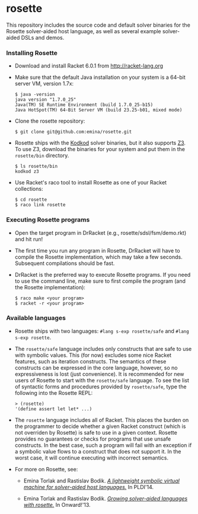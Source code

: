 rosette
=======

This repository includes the source code and default solver binaries
for the Rosette solver-aided host language, as well as several example
solver-aided DSLs and demos.

### Installing Rosette

* Download and install Racket 6.0.1 from http://racket-lang.org

* Make sure that the default Java installation on your system is a
  64-bit server VM, version 1.7x:

  `$ java -version`  
  `java version "1.7.0_25"`  
  `Java(TM) SE Runtime Environment (build 1.7.0_25-b15)`  
  `Java HotSpot(TM) 64-Bit Server VM (build 23.25-b01, mixed mode)`

* Clone the rosette repository:

  `$ git clone git@github.com:emina/rosette.git`

* Rosette ships with the [Kodkod](http://alloy.mit.edu/kodkod/) solver 
  binaries, but it also supports [Z3](http://z3.codeplex.com).  To use Z3, 
  download the binaries for your system and put them in the `rosette/bin` directory.

  `$ ls rosette/bin`  
  `kodkod z3`

* Use Racket's raco tool to install Rosette as one of your Racket
  collections:

  `$ cd rosette`  
  `$ raco link rosette`  

### Executing Rosette programs

* Open the target program in DrRacket (e.g., rosette/sdsl/fsm/demo.rkt)
  and hit run!

* The first time you run any program in Rosette, DrRacket will have to
  compile the Rosette implementation, which may take a few seconds.
  Subsequent compilations should be fast.

* DrRacket is the preferred way to execute Rosette programs.  If you
  need to use the command line, make sure to first compile the program
  (and the Rosette implementation):

  `$ raco make <your program>`  
  `$ racket -r <your program>`  

### Available languages

* Rosette ships with two languages: `#lang s-exp rosette/safe` and  `#lang s-exp rosette`.

* The `rosette/safe` language includes only constructs that are safe to
  use with symbolic values.  This (for now) excludes some nice Racket
  features, such as iteration constructs.  The semantics of these
  constructs can be expressed in the core language, however, so no
  expressiveness is lost (just convenience).  It is recommended for
  new users of Rosette to start with the `rosette/safe` language.  To
  see the list of syntactic forms and procedures provided by
  `rosette/safe`, type the following into the Rosette REPL:
  
  `> (rosette)`  
  `'(define assert let let* ...)`

* The `rosette` language includes all of Racket.  This places the burden
  on the programmer to decide whether a given Racket construct (which
  is not overriden by Rosette) is safe to use in a given context.
  Rosette provides no guarantees or checks for programs that use
  unsafe constructs.  In the best case, such a program will fail with
  an exception if a symbolic value flows to a construct that does not
  support it.  In the worst case, it will continue executing with
  incorrect semantics.

* For more on Rosette, see:

  - Emina Torlak and Rastislav Bodik. [_A lightweight symbolic
  virtual machine for solver-aided host languages._](http://people.csail.mit.edu/emina/pubs/rosette.pldi14.pdf) In PLDI'14.

  - Emina Torlak and Rastislav Bodik. [_Growing solver-aided
  languages with rosette._](http://people.csail.mit.edu/emina/pubs/rosette.onward13.pdf) In Onward!'13.
